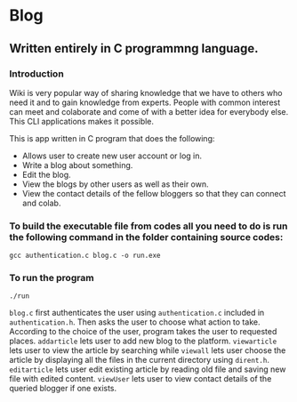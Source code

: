 # Blog
## Written entirely in C programmng language.
### Introduction
Wiki is very popular way of sharing knowledge that we have to others who need it and to gain knowledge from experts. People with common interest can meet and colaborate and come of with a better idea for everybody else. This CLI applications makes it possible.

This is app written in C program that does the following:
- Allows user to create new user account or log in.
- Write a blog about something.
- Edit the blog.
- View the blogs by other users as well as their own.
- View the contact details of the fellow bloggers so that they can connect and colab.

### To build  the executable file from codes all you need to do is run the following command in the folder containing source codes: 
```
gcc authentication.c blog.c -o run.exe
```

### To run the program
```
./run
```

`blog.c` first authenticates the user using `authentication.c` included in `authentication.h`. Then asks the user to choose what action to take. According to the choice of the user, program takes the user to requested places. `addarticle` lets user to add new blog to the platform. `viewarticle` lets user to view the article by searching while `viewall` lets user choose the article by displaying all the files in the current directory using `dirent.h`. `editarticle` lets user edit existing article by reading old file and saving new file with edited content. `viewUser` lets user to view contact details of the queried blogger if one exists.
